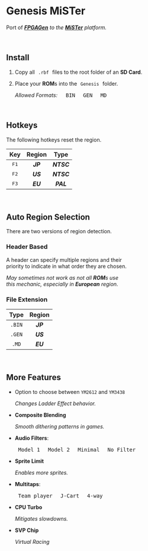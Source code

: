 # Genesis MiSTer

Port of ***[FPGAGen]*** *to the* ***[MiSTer]*** *platform.*

<br>

## Install

1. Copy all  `.rbf`  files to the root folder of an **SD Card**.

2. Place your **ROM**s into the  `Genesis`  folder.

    *Allowed Formats:*   <kbd> BIN </kbd> <kbd> GEN </kbd> <kbd> MD </kbd> 

<br>

## Hotkeys

The following hotkeys reset the region.

| Key | Region | Type
|:---:|:------:|:----:
| <kbd> F1 </kbd> | ***JP*** | ***NTSC***
| <kbd> F2 </kbd> | ***US*** | ***NTSC***
| <kbd> F3 </kbd> | ***EU*** | ***PAL***

<br>

## Auto Region Selection

There are two versions of region detection.

### Header Based

A header can specify multiple regions and their <br>
priority to indicate in what order they are chosen.

*May sometimes not work as not all **ROM**s use* <br>
*this mechanic, especially in **European** region.*

### File Extension

| Type  | Region 
|:-----:|:------:
| `.BIN` | ***JP***
| `.GEN` | ***US***
| `.MD`  | ***EU***

<br>

## More Features

- Option to choose between `YM2612` and `YM3438`

    *Changes Ladder Effect behavior.*
    
- **Composite Blending**

    *Smooth dithering patterns in games.*
    
- **Audio Filters**:
    
    <kbd> Model 1 </kbd> <kbd> Model 2 </kbd> <kbd> Minimal </kbd> <kbd> No Filter </kbd>
    
- **Sprite Limit**
    
    *Enables more sprites.*
    
- **Multitaps**:

    <kbd> Team player </kbd> <kbd> J-Cart </kbd> <kbd> 4-way </kbd>

- **CPU Turbo**
    
    *Mitigates slowdowns.*

- **SVP Chip**
    
    *Virtual Racing*

<br>


<!----------------------------------------------------------------------------->

[FPGAGen]: https://github.com/Torlus/fpgagen
[MiSTer]: https://github.com/MiSTer-devel/Main_MiSTer/wiki
